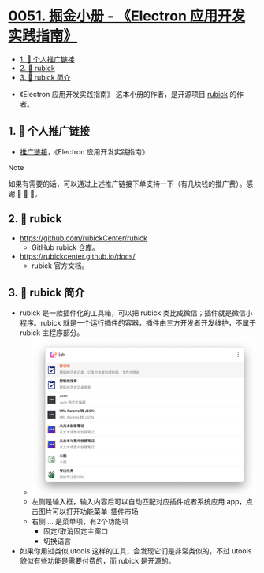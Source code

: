 # [0051. 掘金小册 - 《Electron 应用开发实践指南》](https://github.com/Tdahuyou/electron/tree/main/0051.%20%E6%8E%98%E9%87%91%E5%B0%8F%E5%86%8C%20-%20%E3%80%8AElectron%20%E5%BA%94%E7%94%A8%E5%BC%80%E5%8F%91%E5%AE%9E%E8%B7%B5%E6%8C%87%E5%8D%97%E3%80%8B)

<!-- region:toc -->
- [1. 🔗 个人推广链接](#1--个人推广链接)
- [2. 🔗 rubick](#2--rubick)
- [3. 📒 rubick 简介](#3--rubick-简介)
<!-- endregion:toc -->
- 《Electron 应用开发实践指南》 这本小册的作者，是开源项目 [rubick](https://github.com/rubickCenter/rubick) 的作者。

## 1. 🔗 个人推广链接

- [推广链接](https://s.juejin.cn/ds/iBAwjM5s/)，《Electron 应用开发实践指南》
  
> [!NOTE]
> 如果有需要的话，可以通过上述推广链接下单支持一下（有几块钱的推广费）。感谢 🙏 🙏 🙏。

## 2. 🔗 rubick

- https://github.com/rubickCenter/rubick
  - GitHub rubick 仓库。
- https://rubickcenter.github.io/docs/
  - rubick 官方文档。

## 3. 📒 rubick 简介

- rubick 是一款插件化的工具箱，可以把 rubick 类比成微信；插件就是微信小程序。rubick 就是一个运行插件的容器，插件由三方开发者开发维护，不属于 rubick 主程序部分。
  - ![](md-imgs/2024-10-20-13-35-51.png)
  - 左侧是输入框，输入内容后可以自动匹配对应插件或者系统应用 app，点击图片可以打开功能菜单-插件市场
  - 右侧 ... 是菜单项，有2个功能项
    - 固定/取消固定主窗口
    - 切换语言
- 如果你用过类似 utools 这样的工具，会发现它们是非常类似的，不过 utools 貌似有些功能是需要付费的，而 rubick 是开源的。



